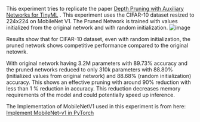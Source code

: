 This experiment tries to replicate the paper [Depth Pruning with Auxiliary Networks for TinyML](https://arxiv.org/abs/2204.10546) .
This experiment uses the CIFAR-10 dataset resized to 224x224 on MobileNet V1.
The Pruned Network is trained with values initialized from the original network and with random initialization.
![image](https://github.com/user-attachments/assets/edcc1381-4fd9-4f85-bdc4-427d663bb8df)


Results show that for CIFAR-10 dataset, even with random initialization, the pruned network shows competitive performance compared to the original netowrk. 

With original network having 3.2M parameters with 89.73% accuracy and the pruned networks reduced to only 310k parameters with 88.80% (initialized values from original network) and 88.68% (random initialization) accuracy. This shows an effective pruning with around 90% reduction with less than 1 % reduction in accuracy.
This reduction decreases memory requirements of the model and could potentially speed up inference.

The Implementation of MobileNetV1 used in this experiment is from here: [Implement MobileNet-v1 in PyTorch](https://medium.com/@karuneshu21/implement-mobilenet-v1-in-pytorch-fd03a6618321)
